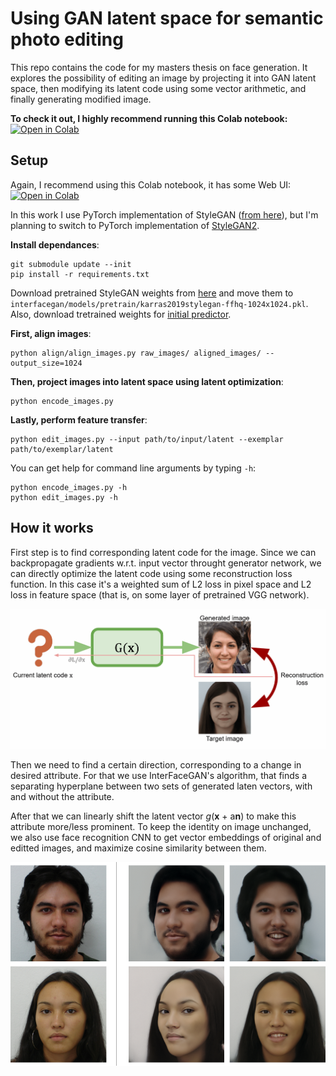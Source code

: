 # Using GAN latent space for semantic photo editing
This repo contains the code for my masters thesis on face generation.
It explores the possibility of editing an image by projecting it into GAN latent space, then modifying its latent code
using some vector arithmetic, and finally generating modified image.

**To check it out, I highly recommend running this Colab notebook:** [![Open in Colab](https://colab.research.google.com/assets/colab-badge.svg)](https://colab.research.google.com/github/Andre6o6/stylegan-editing/blob/master/StyleGAN_edit_images.ipynb) 

## Setup

Again, I recommend using this Colab notebook, it has some Web UI: [![Open in Colab](https://colab.research.google.com/assets/colab-badge.svg)](https://colab.research.google.com/github/Andre6o6/stylegan-editing/blob/master/StyleGAN_edit_images.ipynb) 

In this work I use PyTorch implementation of StyleGAN ([from here](https://github.com/genforce/interfacegan)), but I'm planning to switch to PyTorch implementation of [StyleGAN2](https://github.com/NVlabs/stylegan2-ada).

**Install dependances**:
```
git submodule update --init
pip install -r requirements.txt
```
Download pretrained StyleGAN weights from [here](https://drive.google.com/file/d/1r3Qygz6DaXtQwkUbd35ucA2U4hayj32m) 
and move them to `interfacegan/models/pretrain/karras2019stylegan-ffhq-1024x1024.pkl`. 
Also, download tretrained weights for [initial predictor](https://drive.google.com/file/d/1C9MSghPDWnkccGXgU6S9-wnRgPVBVovL).

**First, align images**:
```
python align/align_images.py raw_images/ aligned_images/ --output_size=1024
```

**Then, project images into latent space using latent optimization**:
```
python encode_images.py
```

**Lastly, perform feature transfer**:
```
python edit_images.py --input path/to/input/latent --exemplar path/to/exemplar/latent
```

You can get help for command line arguments by typing `-h`:
```
python encode_images.py -h
python edit_images.py -h
```

## How it works
First step is to find corresponding latent code for the image. Since we can backpropagate gradients w.r.t. input vector 
throught generator network, we can directly optimize the latent code using some reconstruction loss function.
In this case it's a weighted sum of L2 loss in pixel space and L2 loss in feature space (that is, on some layer of pretrained VGG network).

![optimization](docs/optim_pipeline.gif)

Then we need to find a certain direction, corresponding to a change in desired attribute.
For that we use InterFaceGAN's algorithm, that finds a separating hyperplane between two sets of generated laten vectors, with and without the attribute.

After that we can linearly shift the latent vector *g*(**x** + a**n**) to make this attribute more/less prominent.
To keep the identity on image unchanged, we also use face recognition CNN to get vector embeddings of original and editted images, and maximize cosine similarity between them.

![transfers](docs/transfers.png)
